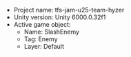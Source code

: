 <!-- UNITY CODE ASSIST INSTRUCTIONS START -->
- Project name: tfs-jam-u25-team-hyzer
- Unity version: Unity 6000.0.32f1
- Active game object:
  - Name: SlashEnemy
  - Tag: Enemy
  - Layer: Default
<!-- UNITY CODE ASSIST INSTRUCTIONS END -->